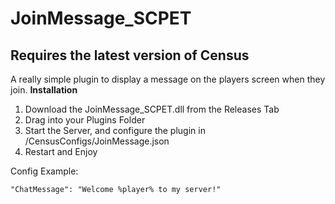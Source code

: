 # JoinMessage_SCPET
## Requires the latest version of Census

A really simple plugin to display a message on the players screen when they join.
**Installation**
1. Download the JoinMessage_SCPET.dll from the Releases Tab
2. Drag into your Plugins Folder
3. Start the Server, and configure the plugin in /CensusConfigs/JoinMessage.json
4. Restart and Enjoy


Config Example:

`"ChatMessage": "Welcome %player% to my server!"`
